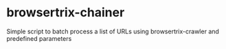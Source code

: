 # browsertrix-chainer
Simple script to batch process a list of URLs using browsertrix-crawler and predefined parameters

